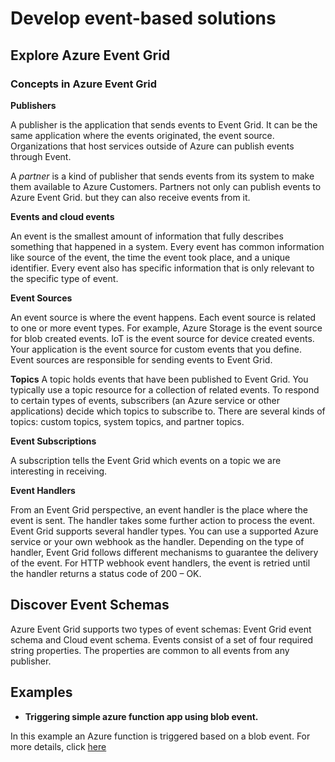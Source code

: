 # Develop event-based solutions

## Explore Azure Event Grid

### Concepts in Azure Event Grid

**Publishers**

A publisher is the application that sends events to Event Grid. It can be the same application where the events originated, the event source. Organizations that host services outside of Azure can publish events through Event.

A *partner* is a kind of publisher that sends events from its system to make them available to Azure Customers. Partners not only can publish events to Azure Event Grid. but they can also receive events from it.

**Events and cloud events**

An event is the smallest amount of information that fully describes something that happened in a system. Every event has common information like source of the event, the time the 
event took place, and a unique identifier. Every event also has specific information that is only relevant to the specific type of event.

**Event Sources**

An event source is where the event happens. Each event source is related to one or more event types. For example, Azure Storage is the event source for blob created events. IoT is the event source for device created events. Your application is the event source for custom events that you define. Event sources are responsible for sending events to Event Grid.

**Topics**
 A topic holds events that have been published to Event Grid. You typically use a topic resource for a collection of related events. To respond to certain types of events, subscribers (an Azure service or other applications) decide which topics to subscribe to. There are several kinds of topics: custom topics, system topics, and partner topics.

**Event Subscriptions**

A subscription tells the Event Grid which events on a topic we are interesting in receiving. 

**Event Handlers**

From an Event Grid perspective, an event handler is the place where the event is sent. The handler takes some further action to process the event. Event Grid supports several handler types. You can use a supported Azure service or your own webhook as the handler. Depending on the type of handler, Event Grid follows different mechanisms to guarantee the delivery of the event. For HTTP webhook event handlers, the event is retried until the handler returns a status code of 200 – OK. 

## Discover Event Schemas

Azure Event Grid supports two types of event schemas: Event Grid event schema and Cloud event schema. Events consist of a set of four required string properties. The properties are common to all events from any publisher.

## Examples 

* **Triggering simple azure function app using blob event.**

In this example an Azure function is triggered based on a blob event. For more details, click [here](/examples/eventgrid/README.md)


